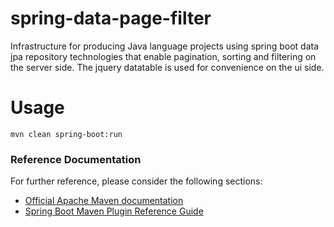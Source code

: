 # spring-data-page-filter
Infrastructure for producing Java language projects using spring boot data jpa repository technologies that 
enable pagination, sorting and filtering on the server side. The jquery datatable is used for convenience on the ui side.

# Usage
```shell
mvn clean spring-boot:run
```

### Reference Documentation
For further reference, please consider the following sections:

* [Official Apache Maven documentation](https://maven.apache.org/guides/index.html)
* [Spring Boot Maven Plugin Reference Guide](https://docs.spring.io/spring-boot/docs/2.2.0.RELEASE/maven-plugin/)


